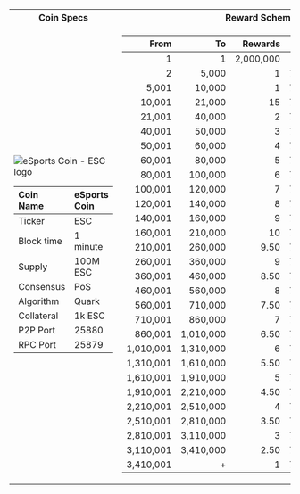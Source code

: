 <table>
<tr><th>Coin Specs </th><th>Reward Schema</th></tr>
<tr><td>
  
![eSports Coin - ESC logo](https://user-images.githubusercontent.com/93952104/141866328-6db4d184-457d-416e-b685-d349e01ca689.png)

Coin Name | eSports Coin
:--- | :---
Ticker | ESC
Block time | 1 minute
Supply | 100M ESC
Consensus | PoS
Algorithm | Quark
Collateral | 1k ESC
P2P Port | 25880
RPC Port | 25879

</td><td>

From | To | Rewards | MN | Staker | Treasury
---: | ---: | ---: | ---: | ---: | ---:
1         | 1         | 2,000,000   | 0%  | 0%  | 0%
2         | 5,000     | 1     | 70% | 30% | 0%
5,001     | 10,000    | 1     | 70% | 25% | 5%
10,001    | 21,000    | 15     | 70% | 25% | 5%
21,001    | 40,000    | 2     | 70% | 25% | 5%
40,001    | 50,000    | 3     | 70% | 25% | 5%
50,001    | 60,000    | 4      | 70% | 25% | 5%
60,001    | 80,000    | 5      | 70% | 25% | 5%
80,001    | 100,000   | 6     | 70% | 25% | 5%
100,001   | 120,000   | 7     | 70% | 25% | 5%
120,001   | 140,000   | 8      | 70% | 25% | 5%
140,001   | 160,000   | 9      | 70% | 25% | 5%
160,001   | 210,000   | 10     | 70% | 25% | 5%
210,001   | 260,000   | 9.50      | 70% | 25% | 5%
260,001   | 360,000   | 9     | 70% | 25% | 5%
360,001   | 460,000   | 8.50      | 70% | 25% | 5%
460,001   | 560,000   | 8     | 70% | 25% | 5%
560,001   | 710,000   | 7.50      | 70% | 25% | 5%
710,001   | 860,000   | 7     | 70% | 25% | 5%
860,001   | 1,010,000 | 6.50      | 70% | 25% | 5%
1,010,001 | 1,310,000 | 6      | 70% | 25% | 5%
1,310,001 | 1,610,000 | 5.50      | 70% | 25% | 5%
1,610,001 | 1,910,000 | 5      | 70% | 25% | 5%
1,910,001 | 2,210,000 | 4.50      | 70% | 25% | 5%
2,210,001 | 2,510,000 | 4    | 70% | 25% | 5%
2,510,001 | 2,810,000 | 3.50      | 70% | 25% | 5%
2,810,001 | 3,110,000 | 3      | 70% | 25% | 5%
3,110,001 | 3,410,000 | 2.50      | 70% | 25% | 5%
3,410,001 | +         | 1      | 70% | 25% | 5%
  
  </td></tr> </table>

